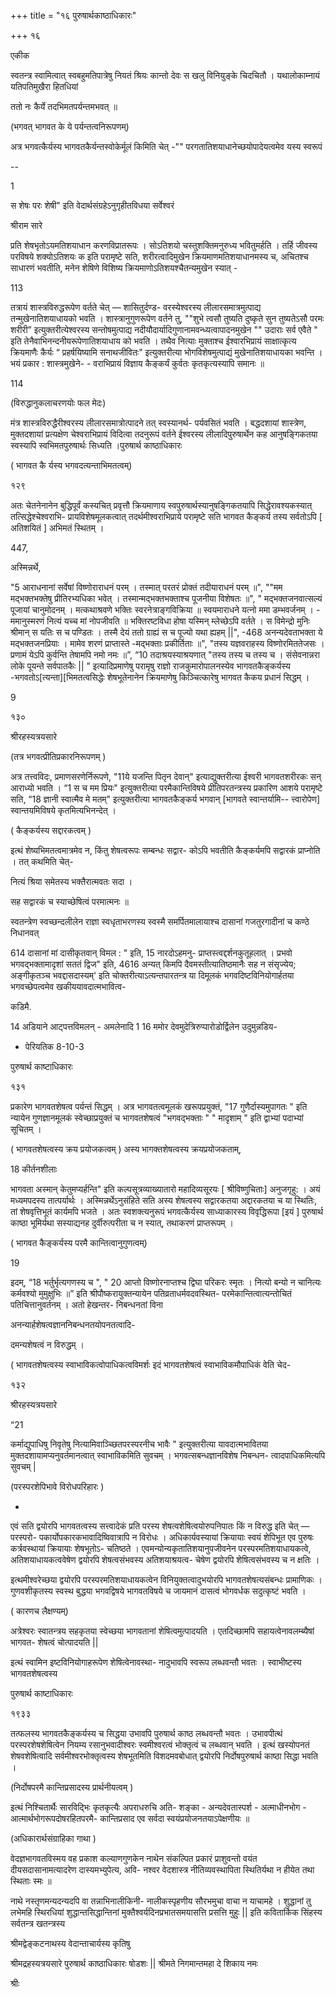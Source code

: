 +++
title = "१६ पुरुषार्थकाष्ठाधिकारः"

+++
१६ 

एकीक 

स्वतन्त्र स्वामित्वात् स्वबहुमतिपात्रेषु नियतं श्रियः कान्तो देवः स खलु विनियुङ्के चिदचितौ । यथालोकाम्नायं यतिपतिमुखैरा हितधियां 

ततो नः कैर्ये तदभिमतपर्यन्तमभवत् ॥ 

(भगवत् भागवत के ये पर्यन्तत्वनिरूपणम्) 

अत्र भगवत्कैर्यस्य भागवतकैर्यन्तस्वोकेर्मूलं किमिति चेत् -"" परगतातिशयाधानेच्छयोपादेयत्वमेव यस्य स्वरूपं 

-- 

1 

स शेषः परः शेषी" इति वेदार्थसंग्रहेऽनुगृहीतविधया सर्वेश्वरं 

श्रीराम सारे 

प्रति शेषभृतोऽयमतिशयाधान करणविप्रातरूपः । सोऽतिशयो चस्तुशक्तिमनुरुध्य भवितुमर्हति । तर्हि जीवस्य परविषये शक्योऽतिशयः क इति परामृष्टे सति, शरीरत्वादिमुखेन क्रियमाणमतिशयाधानमस्य च, अचितश्च साधारणं भवतीति, मनेन शेषिणे विशिष्य क्रियमाणोऽतिशयश्चैतन्यमुखेन स्यात् - 

113 

तत्रायं शास्त्रविरुद्धरूपेण वर्तते चेत् — शासितुर्दण्ड- वरस्येश्वरस्य लीलारसमात्रमुत्पाद्य तन्मुखेनातिशयाधायको भवति । शास्त्रानुगुणरूपेण वर्तने तु, ""शुभे त्वसौ तुष्यति दुष्कृते सुन तुष्यतेऽसौ परमः शरीरी” इत्युक्तरीत्येश्वरस्य सन्तोषमुत्पाद्य नदीयौदार्यादिगुणानामवन्ध्यत्वापादनमुखेन "" उदाराः सर्व एवैते " इति तेनैवाभिनन्दनीयरूपेणातिशयाधाय को भवति । तथैव नित्याः मुक्ताश्च ईश्वारभिप्रायं साक्षात्कृत्य क्रियमाणैः कैर्यः “ प्रहर्षयिष्यामि सनाथजीवितः" इत्युक्तरीत्या भोगविशेषमुत्पाद्यं मुखेनातिशयाधायका भवन्ति । भयं प्रकार : शास्त्रमुखेने- - वराभिप्रायं विज्ञाय कैङ्कर्यं कुर्वतः कृतकृत्यस्यापि समानः ॥ 

114 

(विरुद्धानुकलाचरणयोः फल मेदः) 

मंत्र शास्त्रविरुद्धैरीश्वरस्य लीलारसमात्रोत्पादने तत् स्वस्यानर्थ- पर्यवसितं भवति । बद्धदशायां शास्त्रेण, मुक्तदशायां प्रत्यक्षेण चेश्वराभिप्रायं विदित्वा तदनुरूपं वर्तने ईश्वरस्य लीलादिपुरुषार्थेन कह आनुषङ्गिकतया स्वस्यापि स्वभिमतपुरुषार्थः सिध्यति ।पुरुषार्थ काष्ठाधिकारः 

( भागवत कै र्यस्य भगवदत्यन्ताभिमतत्वम्) 

१२९ 

अतः चेतनेनानेन बुद्धिपूर्वं कस्यचित् प्रवृत्तौ क्रियमाणाय स्वपुरुषार्थस्यानुषङ्गिकतयापि सिद्धेरावश्यकस्यात् तत्सिद्धेश्चेश्वराभि- प्रायविशेषमूलकत्वात् तदर्थमीश्वराभिप्राये परामृष्टे सति भागवत कैङ्कर्य तस्य सर्वतोऽपि [ अतिशयितं ] अभिमतं स्थितम् । 

447, 

अस्मिन्नर्थे, 

"5 आराधनानां सर्वेषां विष्णोराराधनं परम् । तस्मात् परतरं प्रोक्तं तदीयाराधनं परम् ॥", ""मम मद्भक्तभक्तेषु प्रीतिरभ्यधिका भवेत् । तस्मान्मद्भक्तभक्ताश्च पूजनीया विशेषतः ॥", " मद्भक्तजनवात्सल्यं पूजायां चानुमोदनम् । मत्कथाश्रवणे भक्तिः स्वरनेत्राङ्गविक्रिया ॥ स्वयमाराधने यत्नो ममा डम्भवर्जनम् । - ममानुस्मरणं नित्यं यच्च मां नोपजीवति ॥ भक्तिरष्टविधा होषा यस्मिन् म्लेच्छेऽपि वर्तते । स विमेन्द्रो मुनिः श्रीमान् स यतिः स च पण्डितः । तस्मै देयं ततो ग्राह्यं स च पूज्यो यथा ह्यहम् ||", -468 अनन्यदेवताभक्ता ये मद्भक्तजनप्रियाः । मामेव शरणं प्राप्तास्ते -मद्भक्ताः प्रकीर्तिताः ॥", "तस्य यज्ञवराहस्य विष्णोरमिततेजसः । प्रणामं येऽपि कुर्वन्ति तेषामपि नमो नमः ॥”, “10 तदाश्रयस्याश्रयणात् "तस्य तस्य च तस्य च । संसेवनान्नरा लोके पूयन्ते सर्वपातकैः || ” इत्यादिप्रमाणेषु परामृषु राज्ञो राजकुमारोपालनस्येव भागवतकैङ्कर्यस्य -भगवतोऽ[त्यन्ता][भिमतत्वसिद्धेः शेषभूतेनानेन क्रियमाणेषु किञ्चित्कारेषु भागवत कैकय प्रधानं सिद्धम् । 

9 

१३० 

श्रीरहस्यत्रयसारे 

(तत्र भगवत्प्रीतिप्रकारनिरूपणम् ) 

अत्र तत्त्वविदः, प्रमाणसरणेर्निरूपणे, "11ये यजन्ति पितृन देवान्" इत्याद्युक्तरीत्या ईश्वरी भागवतशरीरकः सन् आराध्यो भवति । “1 स च मम प्रियः" इत्युक्तरीत्या परमैकान्तिविषये प्रीतिपरतन्त्रस्य प्रकारिण आशये परामृष्टे सति, “18 ज्ञानी स्वात्मैव मे मतम्" इत्युक्तरीत्या भागवतकैङ्कर्य भगवान् [भागवते स्वान्तर्यामि-- त्त्वारोपेण] स्वान्तयमिविषये कृतमित्यभिनन्देत् । 

( कैङ्कर्यस्य सद्दारकत्वम् ) 

इत्थं शेष्यभिमतत्वमात्रमेव न, किंतु शेषत्वरूपः सम्बन्धः सद्वार- कोऽपि भवतीति कैङ्कर्यमपि सद्वारकं प्राप्नोति । तत् कथमिति चेत्- 

नित्यं श्रिया समेतस्य भक्तैरात्मवतः सदा । 

सह सद्वारकं च स्याच्छेषित्वं परमात्मनः ॥ 

स्वतन्त्रेण स्वच्छन्दलीलेन राज्ञा स्वधृताभरणस्य स्वस्मै समर्पितमालायाश्च दासानां गजतुरगादीनां च कण्ठे निधानवत् 

614 दासानां मां दासीकृतवान् विमल : " इति, 15 नारदोऽहमनु- प्राप्तस्त्वद्दर्शनकुतूहलात् । प्रभवो भगवद्भक्तामादृशां सततं द्विज" इति, 4616 अन्यत् किमपि दैवमस्तीत्यातिष्ठमानैः सह न संसृज्येय; अङ्गीकृतञ्च भवद्दासदास्यम्' इति चोक्तरीत्याऽत्यन्तपारतन्त्र या दिमूलकं भगवदिष्टविनियोगार्हतया भगवच्छेपत्वमेव खकीययावदात्मभावित्व- 

कडिमै. 

14 अडियाने आट्पत्तविमलन् - अमलेनादि 1 16 ममोर देवमुदेत्रिरुप्पारोडोर्द्विलेन उदुमुन्नडिय- 

- पेरियतिक 8-10-3 

पुरुषार्थ काष्टाधिकारः 

१३१ 

प्रकारेण भागवतशेषत्व पर्यन्तं सिद्धम् । अत्र भागवतत्वमूलकं खरूपप्रयुक्तं, "17 गुणैर्दास्यमुपागतः " इति न्यायेन गुणज्ञानमूलकं स्वेच्छाप्रयुक्तं च भागवतशेषत्वं "भगवद्भक्ताः " " मादृशाम् " इति द्वाभ्यां पदाभ्यां सूचितम् । 

( भागवतशेषत्वस्य क्रय प्रयोजकत्वम् ) अस्य भागक्तशेषत्वस्य क्रयप्रयोजकताम्, 

18 कीर्तनशीलाः 

भागवता अस्मान् केतुमप्यर्हन्ति" इति कल्पसूत्रव्याख्यातारो महादिव्यसूरयः [ श्रीविष्णुचिताः] अनुजगृहु: । अयं मध्यमपदस्य तात्पर्यार्थः । अस्मिन्नर्थेऽनुसंहिते सति अस्य शेषत्वस्य सद्वारकतया अद्दारकतया च या स्थितिः, तां शेषवृत्तिभूतं कार्यमपि भजते । अतः स्वशक्त्यनुरूपं भगवत्कैर्यस्य साध्याकारस्य विवृद्धिरूपा [इयं ] पुरुषार्थ काष्ठा भूमिर्यथा सस्याद्यनह दुर्वीरुत्परीता च न स्यात्, तथाकरणं प्राप्तरूपम् । 

( भागवत कैङ्कर्यस्य परमै कान्तित्वानुगुणत्वम्) 

19 

इदम्, “18 भर्तुर्भृत्यगणस्य च ", " 20 आप्तो विष्णोरनाप्तश्च द्विघा परिकरः स्मृतः । नित्यो बन्यो न चानित्यः कर्मवश्यो मुमुक्षुभिः ॥” इति श्रीपौष्करायुक्तन्यायेन पतिव्रताधर्मवदवस्थित- परमेकान्तित्वात्यन्तोचितं पतिचित्तानुवर्तनम् । अतो हेखन्तर- निबन्धनतां विना 

अनन्यार्हशेषत्वज्ञाननिबन्धनतयोपनतत्वादि- 

दमन्यशेषत्वं न विरुद्धम् । 

( भागवतशेषत्वस्य स्वाभाविकत्वोपाधिकत्वविमर्शः इदं भागवतशेषत्वं स्वाभाविकमौपाधिकं वेति चेद- 

१३२ 

श्रीरहस्यत्रयसारे 

“21 

कर्माद्युपाधिषु निवृतेषु नित्यामिवाञ्च्छितपरस्परनीच भावैः " इत्युक्तरीत्या यावदात्मभावितया मुक्तदशायामप्यनुवर्तमानत्वात् स्वाभाविकमिति सुवचम् । भगवत्सबन्धज्ञानविशेष निबन्धन- त्वादपाधिकमित्यपि सुवचम् | 

(परस्परशेपिभावे विरोधपरिहारः ) 

- 

एवं सति द्वयोरपि भागवतत्वस्य सत्त्वादेकं प्रति परस्य शेषत्वशेषित्वयोरुपनिपातः किं न विरुद्ध इति चेत् — परस्परो- पकार्योपकारकभावादिष्विवात्रापि न विरोधः । अधिकार्यवस्यायां क्रियायाः स्वयं शेपिभूत एव पुरुषः कर्त्रवस्थायां क्रियायाः शेषभूतोऽ- चतिष्ठते । एवमन्योन्यकृतातिशयानुपजीवनेन परस्परमतिशयाधायकत्वे, अतिशयाधायकत्ववेषेण द्वयोरपि शेषत्वसंभवस्य अतिशयाश्रयत्व- चेषेण द्वयोरपि शेषित्वसंभवस्य च न क्षतिः । 

इत्थमीश्वरेच्छया द्वयोरपि परस्परमतिशयाधायकत्वेन विनियुक्तत्वादुभयोरपि भागवतशेषत्यसंबन्धः प्रामाणिकः । गुणवशीकृतस्य स्वस्थ बुद्धया भगवद्विषये भागवतविषये च जायमानं दासत्वं भोगवर्धक सदुत्कृष्टं भवति । 

( कारणच लैक्षण्यम्) 

अत्रेश्वरः स्वातन्त्रय सहकृतया स्वेच्छया भागवतानां शेषित्वमुत्पादयति । एतदिच्छामपि सहायत्वेनावलम्ब्यैषां भागवत- शेषत्वं चोत्पादयति || 

इत्थं स्वामिन इष्टविनियोगाहरूपेण शेषित्वेनावस्था- नादुभावपि स्वरूप लब्धवन्तौ भवतः । स्वाभीष्टस्य भागवतशेषत्वस्य 

पुरुषार्थ काष्टाधिकारः 

१९३३ 

तत्फलस्य भागवतकैङ्कर्यस्य च सिद्धया उभावपि पुरुषार्थ काष्ठ लब्धवन्तौ भवतः । उभावपीत्थं परस्परशेषशेषित्वेन नियम्य रसानुभवादीश्वरः स्वमीश्वरत्वं भोक्तृत्वं च लब्धवान् भवति । इत्थं खस्योपनतं शेषवशेषित्वादि सर्वमीश्वरभोक्तृत्वस्य शेषभूतमिति विशदमवबोधात् द्वयोरपि निर्दोषपुरुषार्थ काष्ठा सिद्धा भवति । 

(निर्दोषपरमै कान्तिप्रसादस्य प्रार्थनीयत्वम् ) 

इत्थं निश्चितार्थैः सारविद्भिः कृतकृत्यैः अपराधरुचि अति- शङ्का - अन्यदेवतास्पर्श - अत्माधीनभोग - आत्मार्थभोगरूपदोषरहितपरमै- कान्तिप्रसाद एव सर्वदा स्वयंप्रयोजनतयाऽपेक्षणीयः ॥ 

(अधिकारार्थसंग्राहिका गाथा ) 

वेदज्ञभागवतविस्मय वह प्रकाश कल्याणगुणकेन नाथेन संकल्पित प्रकारं प्राशुवन्तो वयंत दीयसदासानामत्यादरेण दास्यमभ्युपेत्य, अवि- नश्वर वेदशास्त्र नीतिव्यवस्थापिता स्थितिर्यथा न हीयेत तथा स्थिताः स्मः ॥ 

नाथे नस्तृणमन्यदन्यदपि वा तन्नाभिनालीकिनी- नालीकस्पृहणीय सौरभमुचा वाचा न याचामहे । शुद्धानां तु लभेमहि स्थिरधियां शुद्धान्तसिद्धान्तिनां मुक्तैश्वर्यदिनप्रभातसमयासत्ति प्रसत्ति मुहुः || इति कवितार्किक सिंहस्य सर्वतन्त्र खतन्त्रस्य 

श्रीमद्वेङ्कटनाथस्य वेदान्ताचार्यस्य कृतिषु 

श्रीमद्रहस्यत्रयसारे पुरुषार्थ काष्ठाधिकारः षोडशः || श्रीमते निगमान्तमहा दे शिकाय नमः 

श्रीः 
